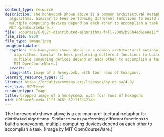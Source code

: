 ```yaml
---
content_type: resource
description: The honeycomb shown above is a common architectural metaphor for distributed
  algorithms. Similar to bees performing different functions to build a honeycomb,
  multiple computing devices depend on each other to accomplish a task. (Image by
  MIT OpenCourseWare.)
file: /courses/6-852j-distributed-algorithms-fall-2009/b96b4ed6ea0a11ff08616211f1d421ab_6-852jf09-th.jpg
file_size: 8950
file_type: image/jpeg
image_metadata:
  caption: The honeycomb shown above is a common architectural metaphor for distributed
    algorithms. Similar to bees performing different functions to build a honeycomb,
    multiple computing devices depend on each other to accomplish a task. (Image by
    MIT OpenCourseWare.)
  credit: ''
  image-alt: Image of a honeycomb, with four rows of hexagons.
learning_resource_types: []
license: https://creativecommons.org/licenses/by-nc-sa/4.0/
ocw_type: OCWImage
resourcetype: Image
title: Cropped image of a honeycomb, with four rows of hexagons
uid: b96b4ed6-ea0a-11ff-0861-6211f1d421ab
---
```

The honeycomb shown above is a common architectural metaphor for distributed algorithms. Similar to bees performing different functions to build a honeycomb, multiple computing devices depend on each other to accomplish a task. (Image by MIT OpenCourseWare.)